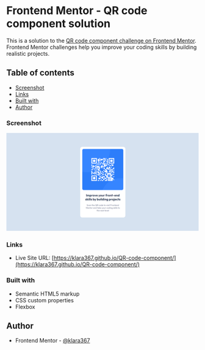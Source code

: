 # Frontend Mentor - QR code component solution

This is a solution to the [QR code component challenge on Frontend Mentor](https://www.frontendmentor.io/challenges/qr-code-component-iux_sIO_H). Frontend Mentor challenges help you improve your coding skills by building realistic projects. 

## Table of contents

  - [Screenshot](#screenshot)
  - [Links](#links)
  - [Built with](#built-with)
  - [Author](#author)


### Screenshot

![](./desktop-design.png)

### Links

- Live Site URL: [https://klara367.github.io/QR-code-component/](https://klara367.github.io/QR-code-component/)


### Built with

- Semantic HTML5 markup
- CSS custom properties
- Flexbox

## Author

- Frontend Mentor - [@klara367](https://www.frontendmentor.io/profile/klara367)